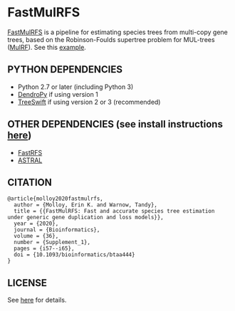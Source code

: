 FastMulRFS
==========
[FastMulRFS](https://doi.org/10.1093/bioinformatics/btaa444) is a pipeline for estimating species trees from multi-copy gene trees, based on the Robinson-Foulds supertree problem for MUL-trees ([MulRF](https://doi.org/10.1186/1748-7188-8-28)). See this [example](example/README.md).

PYTHON DEPENDENCIES
-------------------
+ Python 2.7 or later (including Python 3)
+ [DendroPy](https://www.dendropy.org) if using version 1
+ [TreeSwift](https://github.com/niemasd/TreeSwift) if using version 2 or 3 (recommended)

OTHER DEPENDENCIES (see install instructions [here](external/README.md))
------------------
+ [FastRFS](https://github.com/ekmolloy/fastrfs)
+ [ASTRAL](https://github.com/smirarab/astral)

CITATION
--------
```
@article{molloy2020fastmulrfs,
  author = {Molloy, Erin K. and Warnow, Tandy},
  title = {{FastMulRFS: Fast and accurate species tree estimation under generic gene duplication and loss models}},
  year = {2020},
  journal = {Bioinformatics},
  volume = {36},
  number = {Supplement_1},
  pages = {i57--i65},
  doi = {10.1093/bioinformatics/btaa444}
}
```

LICENSE
-------
See [here](LICENSE.txt) for details.
